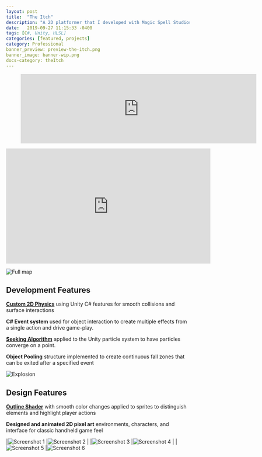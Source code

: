 ```yaml
---
layout: post
title:  "The Itch"
description: "A 2D platformer that I developed with Magic Spell Studios. It was a year long personal project during which I took the game from basic platforming physics to a full steam release"
date:   2019-09-27 11:15:33 -0400
tags: [C#, Unity, HLSL] 
categories: [featured, projects]
category: Professional
banner_preview: preview-the-itch.png
banner_image: banner-wip.png
docs-category: theItch
---
```


<!--more-->

<figure>
<iframe src="https://store.steampowered.com/widget/1095520/" frameborder="0" width="646" height="190"></iframe>
</figure>

<iframe width="560" height="315" src="https://www.youtube.com/embed/7s0-IFvXH_A" frameborder="0" allow="accelerometer; autoplay; clipboard-write; encrypted-media; gyroscope; picture-in-picture" allowfullscreen></iframe>

![Full map]({{site.url}}/media/TheItch/After.png)

## Development Features

**[Custom 2D Physics]({{site.url}}/docs/theitch/2018/12/12/custom-physics.html)** 
using Unity C# features for smooth collisions and surface interactions 

**C# Event system** used for object interaction to create multiple effects from a single action and drive game-play.

**[Seeking Algorithm]({{site.url}}/docs/theitch/2018/12/11/particle-pursuit.html)** 
applied to the Unity particle system to have particles converge on a point. 

**Object Pooling** structure implemented to create continuous fall zones that can be exited after a specified event

![Explosion]({{site.url}}/media/TheItch/Explosion.gif)

## Design Features

**[Outline Shader]({{site.url}}/docs/theitch/2019/02/10/outline-shader.html)**
with smooth color changes applied to sprites to distinguish elements and highlight player actions

**Designed and animated 2D pixel art** environments, characters, and interface for classic handheld game feel

|![Screenshot 1]({{site.url}}/media/TheItch/Screenshots/screenshot_large_01.png) |![Screenshot 2]({{site.url}}/media/TheItch/Screenshots/screenshot_large_02.png) | 
|![Screenshot 3]({{site.url}}/media/TheItch/Screenshots/screenshot_large_03.png) |![Screenshot 4]({{site.url}}/media/TheItch/Screenshots/screenshot_large_04.png) |
|![Screenshot 5]({{site.url}}/media/TheItch/Screenshots/screenshot_large_05.png) |![Screenshot 6]({{site.url}}/media/TheItch/Screenshots/screenshot_large_06.png) 